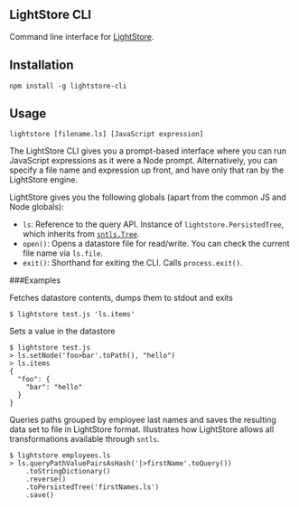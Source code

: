 LightStore CLI
--------------

Command line interface for [LightStore](https://github.com/danstocker/lightstore).

Installation
------------

    npm install -g lightstore-cli

Usage
-----

    lightstore [filename.ls] [JavaScript expression]

The LightStore CLI gives you a prompt-based interface where you can run JavaScript expressions as it were a Node prompt. Alternatively, you can specify a file name and expression up front, and have only that ran by the LightStore engine.

LightStore gives you the following globals (apart from the common JS and Node globals):

- `ls`: Reference to the query API. Instance of `lightstore.PersistedTree`, which inherits from [`sntls.Tree`](http://danstocker.github.io/sntls/sntls.Tree.html).
- `open()`: Opens a datastore file for read/write. You can check the current file name via `ls.file`.
- `exit()`: Shorthand for exiting the CLI. Calls `process.exit()`.

###Examples

Fetches datastore contents, dumps them to stdout and exits

    $ lightstore test.js 'ls.items'

Sets a value in the datastore

    $ lightstore test.js
    > ls.setNode('foo>bar'.toPath(), "hello")
    > ls.items
    {
      "foo": {
        "bar": "hello"
      }
    }

Queries paths grouped by employee last names and saves the resulting data set to file in LightStore format. Illustrates how LightStore allows all transformations available through `sntls`.

    $ lightstore employees.ls
    > ls.queryPathValuePairsAsHash('|>firstName'.toQuery())
        .toStringDictionary()
        .reverse()
        .toPersistedTree('firstNames.ls')
        .save()
